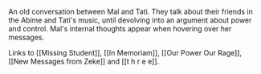 An old conversation between Mal and Tati. They talk about their friends in the Abime and Tati's music, until devolving into an argument about power and control. Mal's internal thoughts appear when hovering over her messages. 

Links to [[Missing Student]], [[In Memoriam]], [[Our Power Our Rage]], [[New Messages from Zeke]] and [[t h r e e]].
